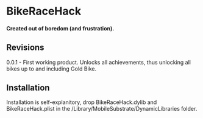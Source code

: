 # BikeRaceHack #

#### Created out of boredom (and frustration). ####

## Revisions ##

0.0.1 - First working product. Unlocks all achievements, thus unlocking all bikes up to and including Gold Bike.

## Installation ##

Installation is self-explanitory, drop BikeRaceHack.dylib and BikeRaceHack.plist in the /Library/MobileSubstrate/DynamicLibraries folder.
